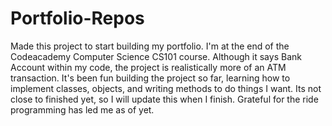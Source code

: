 # Portfolio-Repos
Made this project to start building my portfolio. I'm at the end of the Codeacademy Computer Science CS101 course. 
Although it says Bank Account within my code, the project is realistically more of an ATM transaction. It's been fun building the project so far, 
learning how to implement classes, objects, and writing methods to do things I want. Its not close to finished yet, so I will update this when I finish.
Grateful for the ride programming has led me as of yet. 
